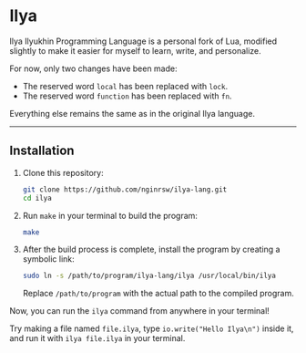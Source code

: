 # Ilya

Ilya Ilyukhin Programming Language is a personal fork of Lua, modified
slightly to make it easier for myself to learn, write, and personalize.

For now, only two changes have been made:

- The reserved word `local` has been replaced with `lock`.
- The reserved word `function` has been replaced with `fn`.

Everything else remains the same as in the original Ilya language.

---

## Installation

1. Clone this repository:
   ```bash
   git clone https://github.com/nginrsw/ilya-lang.git
   cd ilya
   ```

2. Run `make` in your terminal to build the program:
   ```bash
   make
   ```

3. After the build process is complete, install the program by creating a
   symbolic link:
   ```bash
   sudo ln -s /path/to/program/ilya-lang/ilya /usr/local/bin/ilya
   ```

   Replace `/path/to/program` with the actual path to the compiled program.

Now, you can run the `ilya` command from anywhere in your terminal!

Try making a file named `file.ilya`, type `io.write("Hello Ilya\n")` inside it, and run it with `ilya file.ilya` in your terminal.
